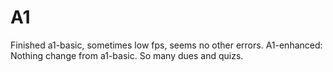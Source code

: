 # A1

Finished a1-basic, sometimes low fps, seems no other errors.
A1-enhanced: Nothing change from a1-basic. So many dues and quizs. 